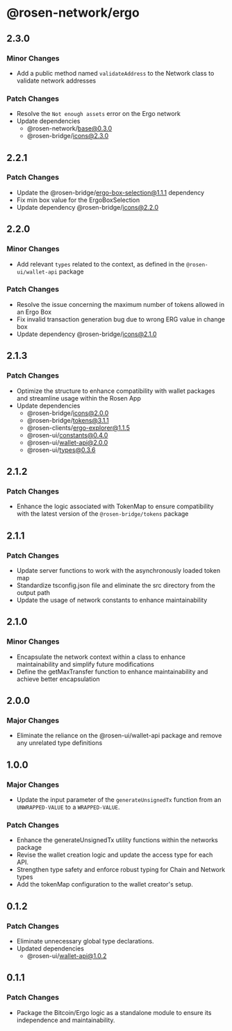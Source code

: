 # @rosen-network/ergo

## 2.3.0

### Minor Changes

- Add a public method named `validateAddress` to the Network class to validate network addresses

### Patch Changes

- Resolve the `Not enough assets` error on the Ergo network
- Update dependencies
  - @rosen-network/base@0.3.0
  - @rosen-bridge/icons@2.3.0

## 2.2.1

### Patch Changes

- Update the @rosen-bridge/ergo-box-selection@1.1.1 dependency
- Fix min box value for the ErgoBoxSelection
- Update dependency @rosen-bridge/icons@2.2.0

## 2.2.0

### Minor Changes

- Add relevant `types` related to the context, as defined in the `@rosen-ui/wallet-api` package

### Patch Changes

- Resolve the issue concerning the maximum number of tokens allowed in an Ergo Box
- Fix invalid transaction generation bug due to wrong ERG value in change box
- Update dependency @rosen-bridge/icons@2.1.0

## 2.1.3

### Patch Changes

- Optimize the structure to enhance compatibility with wallet packages and streamline usage within the Rosen App
- Update dependencies
  - @rosen-bridge/icons@2.0.0
  - @rosen-bridge/tokens@3.1.1
  - @rosen-clients/ergo-explorer@1.1.5
  - @rosen-ui/constants@0.4.0
  - @rosen-ui/wallet-api@2.0.0
  - @rosen-ui/types@0.3.6

## 2.1.2

### Patch Changes

- Enhance the logic associated with TokenMap to ensure compatibility with the latest version of the `@rosen-bridge/tokens` package

## 2.1.1

### Patch Changes

- Update server functions to work with the asynchronously loaded token map
- Standardize tsconfig.json file and eliminate the src directory from the output path
- Update the usage of network constants to enhance maintainability

## 2.1.0

### Minor Changes

- Encapsulate the network context within a class to enhance maintainability and simplify future modifications
- Define the getMaxTransfer function to enhance maintainability and achieve better encapsulation

## 2.0.0

### Major Changes

- Eliminate the reliance on the @rosen-ui/wallet-api package and remove any unrelated type definitions

## 1.0.0

### Major Changes

- Update the input parameter of the `generateUnsignedTx` function from an `UNWRAPPED-VALUE` to a `WRAPPED-VALUE`.

### Patch Changes

- Enhance the generateUnsignedTx utility functions within the networks package
- Revise the wallet creation logic and update the access type for each API.
- Strengthen type safety and enforce robust typing for Chain and Network types
- Add the tokenMap configuration to the wallet creator's setup.

## 0.1.2

### Patch Changes

- Eliminate unnecessary global type declarations.
- Updated dependencies
  - @rosen-ui/wallet-api@1.0.2

## 0.1.1

### Patch Changes

- Package the Bitcoin/Ergo logic as a standalone module to ensure its independence and maintainability.
